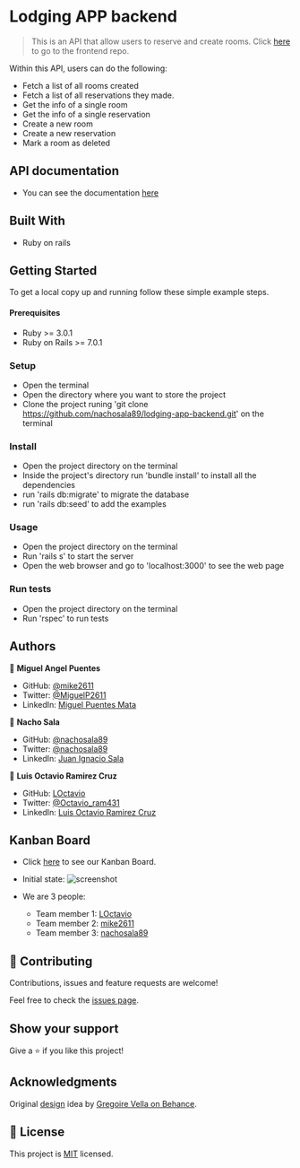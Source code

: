 # Lodging APP backend

> This is an API that allow users to reserve and create rooms. Click [here](https://github.com/mike2611/lodging-app-frontend) to go to the frontend repo.

Within this API, users can do the following:
- Fetch a list of all rooms created
- Fetch a list of all reservations they made.
- Get the info of a single room
- Get the info of a single reservation
- Create a new room
- Create a new reservation
- Mark a room as deleted

## API documentation

- You can see the documentation [here](./swagger/v1/swagger.yaml)

## Built With

- Ruby on rails

## Getting Started

To get a local copy up and running follow these simple example steps.

#### Prerequisites

- Ruby >= 3.0.1 
- Ruby on Rails >= 7.0.1

### Setup

- Open the terminal
- Open the directory where you want to store the project
- Clone the project runing 'git clone https://github.com/nachosala89/lodging-app-backend.git' on the terminal

### Install

- Open the project directory on the terminal
- Inside the project's directory run 'bundle install' to install all the dependencies
- run 'rails db:migrate' to migrate the database
- run 'rails db:seed' to add the examples

### Usage

- Open the project directory on the terminal
- Run 'rails s' to start the server
- Open the web browser and go to 'localhost:3000' to see the web page

### Run tests

- Open the project directory on the terminal
- Run 'rspec' to run tests

## Authors

👤 **Miguel Angel Puentes**
- GitHub: [@mike2611](https://github.com/mike2611)
- Twitter: [@MiguelP2611](https://twitter.com/MiguelP2611)
- LinkedIn: [Miguel Puentes Mata](https://linkedin.com/in/miguel-puentes-mata-90a562139/)

👤 **Nacho Sala**

- GitHub: [@nachosala89](https://github.com/nachosala89)
- Twitter: [@nachosala89](https://twitter.com/nachosala89)
- LinkedIn: [Juan Ignacio Sala](https://www.linkedin.com/in/nacho-sala)

👤 **Luis Octavio Ramirez Cruz**

- GitHub: [LOctavio](https://github.com/LOctavio)
- Twitter: [@Octavio_ram431](https://twitter.com/Octavio_ram431)
- LinkedIn: [Luis Octavio Ramirez Cruz](https://www.linkedin.com/in/luis-octavio-ramirez-cruz/)

## Kanban Board

- Click [here](https://github.com/nachosala89/lodging-app-backend/projects/1) to see our Kanban Board.
- Initial state:
![screenshot](https://user-images.githubusercontent.com/51248936/154358537-848b6ce8-d79b-4946-bf42-6a67b8f656af.png)

- We are 3 people:
    - Team member 1: [LOctavio](https://github.com/LOctavio)
    - Team member 2: [mike2611](https://github.com/mike2611)
    - Team member 3: [nachosala89](https://github.com/nachosala89)

## 🤝 Contributing

Contributions, issues and feature requests are welcome!

Feel free to check the [issues page](https://github.com/nachosala89/lodging-app-backend/issues).

## Show your support

Give a ⭐️ if you like this project!

## Acknowledgments

Original [design](https://www.behance.net/gallery/26425031/Vespa-Responsive-Redesign) idea by [Gregoire Vella on Behance](https://www.behance.net/muratk).

## 📝 License

This project is [MIT](lic.url) licensed.
